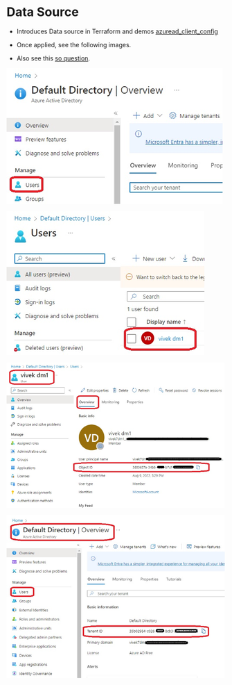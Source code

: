 # Data Source

- Introduces Data source in Terraform and demos [azuread_client_config](https://registry.terraform.io/providers/hashicorp/azuread/latest/docs/data-sources/client_config)

- Once applied, see the following images.

- Also see this [so question](https://stackoverflow.com/q/73864584/1977871). 

![Azure Active Directory](./images/10ActiveDirectoryUsers1.jpg)

![Azure Active Directory](./images/10ActiveDirectoryUsers2.jpg)

![Azure Active Directory](./images/10ActiveDirectoryUsers3.jpg)

![Azure Active Directory](./images/10ActiveDirectoryUsers4.jpg)



